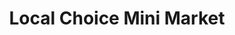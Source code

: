 ---
title: "Local Choice Mini Market"
url: /blackpool/local-choice-mini-market/
shop: Lebensmittel
---